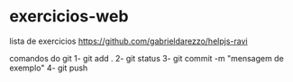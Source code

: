 # exercicios-web
lista de exercicios https://github.com/gabrieldarezzo/helpjs-ravi

comandos do git 
1- git add .
2- git status 
3- git commit -m "mensagem de exemplo"
4- git push